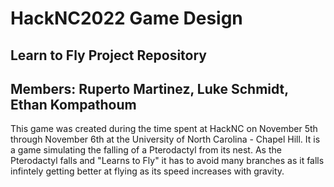 # HackNC2022 Game Design #
## Learn to Fly Project Repository
## Members: Ruperto Martinez, Luke Schmidt, Ethan Kompathoum

This game was created during the time spent at HackNC on November 5th through November 6th at the University of North Carolina - Chapel Hill. It is a game simulating the falling of a Pterodactyl from its nest. As the Pterodactyl falls and "Learns to Fly" it has to avoid many branches as it falls infintely getting better at flying as its speed increases with gravity.
